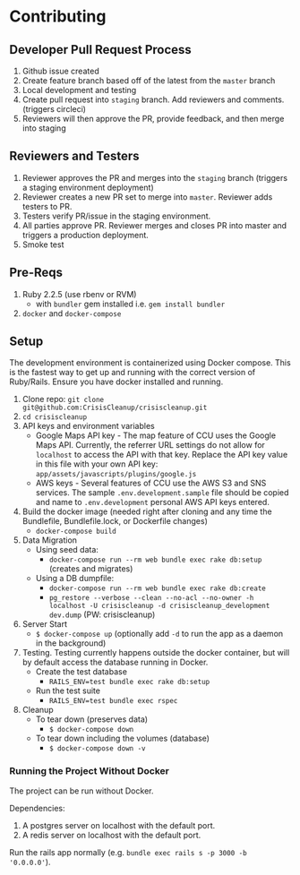 # Contributing

## Developer Pull Request Process
1. Github issue created 
2. Create feature branch based off of the latest from the `master` branch
3. Local development and testing
4. Create pull request into `staging` branch.  Add reviewers and comments. (triggers circleci)
5. Reviewers will then approve the PR, provide feedback, and then merge into staging

## Reviewers and Testers
1. Reviewer approves the PR and merges into the `staging` branch (triggers a staging environment deployment) 
2. Reviewer creates a new PR set to merge into `master`.  Reviewer adds testers to PR.
3. Testers verify PR/issue in the staging environment.
4. All parties approve PR.  Reviewer merges and closes PR into master and triggers a production deployment.
5. Smoke test

## Pre-Reqs
1. Ruby 2.2.5 (use rbenv or RVM) 
	- with `bundler` gem installed i.e. `gem install bundler`
2. `docker` and `docker-compose`

## Setup
The development environment is containerized using Docker compose. This is the fastest way to get up and running with the correct version of Ruby/Rails. Ensure you have docker installed and running.

1. Clone repo: `git clone git@github.com:CrisisCleanup/crisiscleanup.git`
1. `cd crisiscleanup`
1. API keys and environment variables
	- Google Maps API key - The map feature of CCU uses the Google Maps API.  Currently, the referrer URL settings do not allow for `localhost` to access the API with that key.  Replace the API key value in this file with your own API key: `app/assets/javascripts/plugins/google.js`
	- AWS keys - Several features of CCU use the AWS S3 and SNS services.  The sample `.env.development.sample` file should be copied and name to `.env.development` personal AWS API keys entered.
1. Build the docker image (needed right after cloning and any time the Bundlefile, Bundlefile.lock, or Dockerfile changes)
	- `docker-compose build`
1. Data Migration
	- Using seed data:
		- `docker-compose run --rm web bundle exec rake db:setup` (creates and migrates)
	- Using a DB dumpfile:
		- `docker-compose run --rm web bundle exec rake db:create`
		- `pg_restore --verbose --clean --no-acl --no-owner -h localhost -U crisiscleanup -d crisiscleanup_development dev.dump` (PW: crisiscleanup)
1. Server Start
	- `$ docker-compose up` (optionally add `-d` to run the app as a daemon in the background)
1. Testing. Testing currently happens outside the docker container, but will by default access the database running in Docker.
	- Create the test database
		- `RAILS_ENV=test bundle exec rake db:setup`
	- Run the test suite
		- `RAILS_ENV=test bundle exec rspec`
1. Cleanup
	- To tear down (preserves data)
		- `$ docker-compose down`
	- To tear down including the volumes (database)
		- `$ docker-compose down -v`

### Running the Project Without Docker

The project can be run without Docker.

Dependencies:
1. A postgres server on localhost with the default port.
1. A redis server on localhost with the default port.

Run the rails app normally (e.g. `bundle exec rails s -p 3000 -b '0.0.0.0'`).